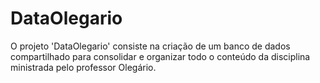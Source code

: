 # DataOlegario
O projeto 'DataOlegario' consiste na criação de um banco de dados compartilhado para consolidar e organizar todo o conteúdo da disciplina ministrada pelo professor Olegário.
